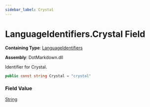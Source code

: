 ```yaml
---
sidebar_label: Crystal
---
```


# LanguageIdentifiers\.Crystal Field

**Containing Type**: [LanguageIdentifiers](../index.md)

**Assembly**: DotMarkdown\.dll

  
Identifier for Crystal\.

```csharp
public const string Crystal = "crystal"
```

### Field Value

[String](https://docs.microsoft.com/en-us/dotnet/api/system.string)

